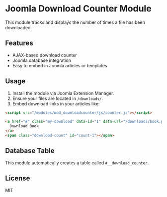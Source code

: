 # Joomla Download Counter Module

This module tracks and displays the number of times a file has been downloaded.

## Features
- AJAX-based download counter
- Joomla database integration
- Easy to embed in Joomla articles or templates

## Usage
1. Install the module via Joomla Extension Manager.
2. Ensure your files are located in `/downloads/`.
3. Embed download links in your articles like:

```html
<script src="/modules/mod_downloadcounter/js/counter.js"></script>

<a href="#" class="my-download" data-id="1" data-url="/downloads/book.pdf">
  Download Book
</a>
<span class="download-count" id="count-1"></span>
```

## Database Table
This module automatically creates a table called `#__download_counter`.

## License
MIT
